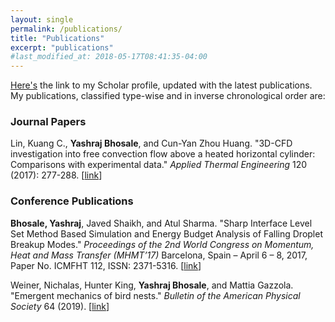 ```yaml
---
layout: single
permalink: /publications/
title: "Publications"
excerpt: "publications"
#last_modified_at: 2018-05-17T08:41:35-04:00
---
```

[Here's](https://scholar.google.com/citations?user=_yb-ZGYAAAAJ&hl=en&oi=ao)
the link to my Scholar profile, updated with the latest publications. My
publications, classified type-wise and in inverse chronological order are:

### Journal Papers

Lin, Kuang C., **Yashraj Bhosale**, and Cun-Yan Zhou Huang. "3D-CFD investigation into free
convection flow above a heated horizontal cylinder: Comparisons with experimental data."
*Applied Thermal Engineering* 120 (2017): 277-288.
[[link](https://doi.org/10.1016/j.applthermaleng.2017.03.039)]

### Conference Publications

**Bhosale, Yashraj**, Javed Shaikh, and Atul Sharma. "Sharp Interface Level Set Method 
Based Simulation and Energy Budget Analysis of Falling Droplet Breakup Modes."
*Proceedings of the 2nd World Congress on Momentum, Heat and Mass Transfer (MHMT’17)*
Barcelona, Spain – April 6 – 8, 2017, Paper No. ICMFHT 112, ISSN: 2371-5316.
[[link](https://avestia.com/MHMT2017_Proceedings/files/paper/ICMFHT/ICMFHT_112.pdf)]

Weiner, Nichalas, Hunter King, **Yashraj Bhosale**, and Mattia Gazzola.
"Emergent mechanics of bird nests." *Bulletin of the American Physical Society* 64 (2019).
[[link](http://meetings.aps.org/Meeting/OSS19/Session/F01.4)]
